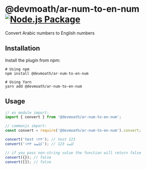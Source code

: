 # @devmoath/ar-num-to-en-num [![Node.js Package](https://github.com/DevMoath/ar-num-to-en-num/actions/workflows/npm-publish.yml/badge.svg)](https://github.com/DevMoath/ar-num-to-en-num/actions/workflows/npm-publish.yml)

Convert Arabic numbers to English numbers

## Installation

Install the plugin from npm:

```shell
# Using npm
npm install @devmoath/ar-num-to-en-num

# Using Yarn
yarn add @devmoath/ar-num-to-en-num
```

## Usage

```javascript
// es module import:
import { convert } from '@devmoath/ar-num-to-en-num';

// commonjs import:
const convert = require('@devmoath/ar-num-to-en-num').convert;

convert('test ١٢٣'); // test 123
convert('كلمة ١٢٣'); // كلمة 123

// if you pass non-string value the function will return false
convert({}); // false
convert([]); // false
```
